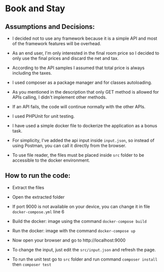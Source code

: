 # Book and Stay

## Assumptions and Decisions:

-   I decided not to use any framework because it is a simple API and most of the framework features will be overhead.

-   As an end user, I'm only interested in the final room price so I decided to only use the final prices and discard the net and tax.

-   According to the API samples I assumed that total price is always including the taxes.

-   I used composer as a package manager and for classes autoloading.

-   As you mentioned in the description that only GET method is allowed for APIs calling, I didn't implement other methods.

-   If an API fails, the code will continue normally with the other APIs.

-   I used PHPUnit for unit testing.

-   I have used a simple docker file to dockerize the application as a bonus task.

-   For simplicity, I've added the api input inside `input.json`, so instead of using Postman, you can call it directly from the browser.

-   To use file reader, the files must be placed inside `src` folder to be accessible to the docker environment.

## How to run the code:

-   Extract the files

-   Open the extracted folder

-   If port 9000 is not available on your device, you can change it in file `docker-compose.yml` line 6

-   Build the docker: image using the command `docker-compose build`

-   Run the docker: image with the command `docker-compose up`

-   Now open your browser and go to http://localhost:9000

-   To change the input, just edit the `src/input.json` and refresh the page.

-   To run the unit test go to `src` folder and run command `composer install` then `composer test`
